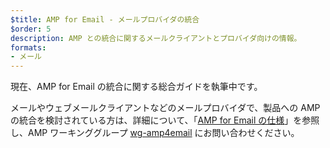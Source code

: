 ```yaml
---
$title: AMP for Email - メールプロバイダの統合
$order: 5
description: AMP との統合に関するメールクライアントとプロバイダ向けの情報。
formats:
- メール
---
```


現在、AMP for Email の統合に関する総合ガイドを執筆中です。

メールやウェブメールクライアントなどのメールプロバイダで、製品への AMP の統合を検討されている方は、詳細について、「[AMP for Email の仕様](../../../documentation/guides-and-tutorials/learn/email-spec/amp-email-format.md?format=email)」を参照し、AMP ワーキンググループ [wg-amp4email](https://github.com/ampproject/wg-amp4email) にお問い合わせください。
